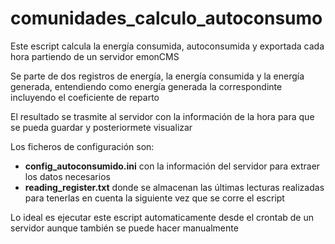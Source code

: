 # comunidades_calculo_autoconsumo
Este escript calcula la energía consumida, autoconsumida y exportada cada hora partiendo de un servidor emonCMS

Se parte de dos registros de energía, la energía consumida y la energía generada, entendiendo como energía generada la correspondinte incluyendo el coeficiente de reparto

El resultado se trasmite al servidor con la información de la hora para que se pueda guardar y posteriormete visualizar

Los ficheros de configuración son:
* **config_autoconsumido.ini**  con la información del servidor para extraer los datos necesarios
* **reading_register.txt** donde se almacenan las últimas lecturas realizadas para tenerlas en cuenta la siguiente vez que se corre el escript

Lo ideal es ejecutar este escript automaticamente desde el crontab de un servidor aunque también se puede hacer manualmente
